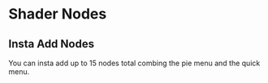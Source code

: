 # Shader Nodes


## Insta Add Nodes

You can insta add up to 15 nodes total combing the pie menu and the quick menu.
